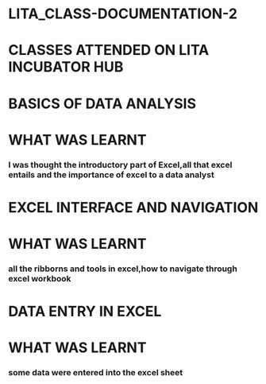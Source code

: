 # LITA_CLASS-DOCUMENTATION-2

# CLASSES ATTENDED ON LITA INCUBATOR HUB

# BASICS OF DATA ANALYSIS
# WHAT WAS LEARNT

### I was thought the introductory part of Excel,all that excel entails and the importance of excel to a data analyst

# EXCEL INTERFACE AND NAVIGATION
# WHAT WAS LEARNT

### all the ribborns and tools in excel,how to navigate through excel workbook

# DATA ENTRY IN EXCEL
# WHAT WAS LEARNT

### some data were entered into the excel sheet

